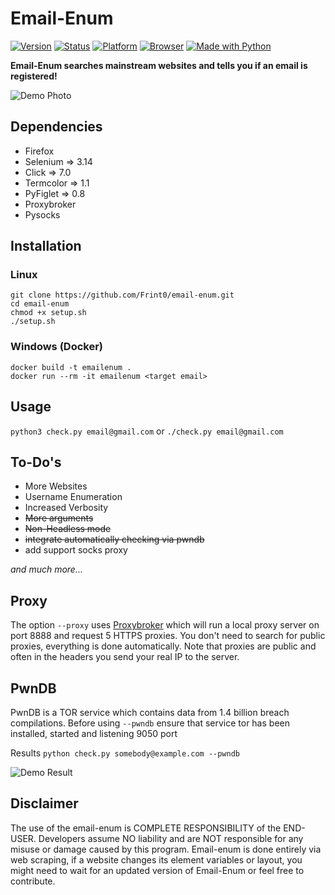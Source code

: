 # Email-Enum
[![Version](https://img.shields.io/badge/Version-v1.2-brightgreen.svg)](https://shields.io/)
[![Status](https://img.shields.io/badge/Status-Stable-brightgreen.svg)](https://shields.io/)
[![Platform](https://img.shields.io/badge/Platform-Linux/Windows-lightgrey.svg)](https://shields.io/)
[![Browser](https://img.shields.io/badge/Browser-Firefox-brightgreen.svg)](https://shields.io/)
[![Made with Python](http://ForTheBadge.com/images/badges/made-with-python.svg)](https://www.python.org/)

**Email-Enum searches mainstream websites and tells you if an email is registered!**

![Demo Photo](https://raw.githubusercontent.com/Frint0/email-enum/master/demo.png)

## Dependencies
* Firefox
* Selenium => 3.14
* Click => 7.0
* Termcolor => 1.1
* PyFiglet => 0.8
* Proxybroker
* Pysocks

## Installation
### Linux

```
git clone https://github.com/Frint0/email-enum.git
cd email-enum
chmod +x setup.sh
./setup.sh
```

### Windows (Docker)

```
docker build -t emailenum .
docker run --rm -it emailenum <target email>
```

## Usage

`python3 check.py email@gmail.com` or `./check.py email@gmail.com`

## To-Do's

* More Websites
* Username Enumeration
* Increased Verbosity
* ~~More arguments~~
* ~~Non-Headless mode~~
* ~~integrate automatically checking via pwndb~~
* add support socks proxy

*and much more...*

## Proxy
The option `--proxy` uses [Proxybroker](https://github.com/constverum/ProxyBroker) which will run a local proxy server on port 8888 and request 5 HTTPS proxies. You don't need to search for public proxies, everything is done automatically. Note that proxies are public and often in the headers you send your real IP to the server.

## PwnDB
PwnDB is a TOR service which contains
data from 1.4 billion breach compilations. Before using `--pwndb` ensure that service tor has been 
installed, started and listening 9050 port

Results `python check.py somebody@example.com --pwndb`


![Demo Result](http://i.piccy.info/i9/5916bd8f70f9b152a41c4b6693de6e57/1556956944/257875/1315967/screen111.png)

## Disclaimer

The use of the email-enum is COMPLETE RESPONSIBILITY of the END-USER. Developers assume NO liability and are NOT responsible for any misuse or damage caused by this program.
Email-enum is done entirely via web scraping, if a website changes its element variables or layout, you might need to 
wait for an updated version of Email-Enum or feel free to contribute.
